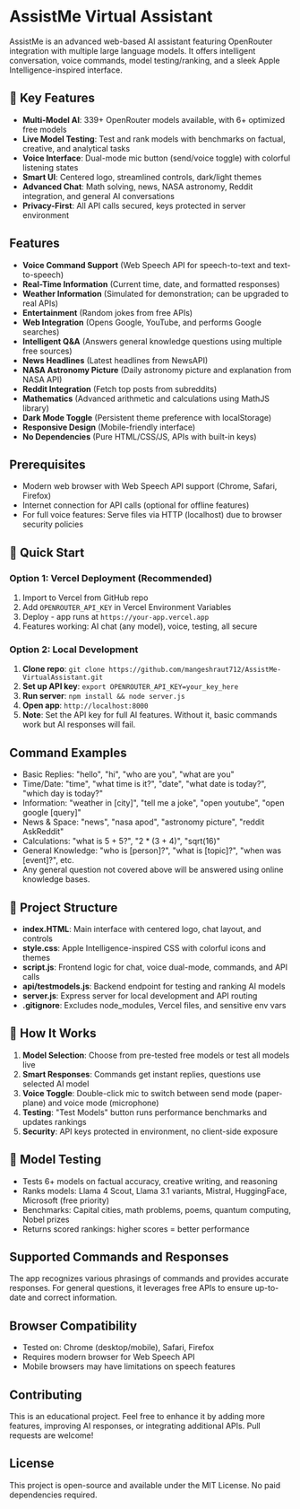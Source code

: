 # AssistMe Virtual Assistant

AssistMe is an advanced web-based AI assistant featuring OpenRouter integration with multiple large language models. It offers intelligent conversation, voice commands, model testing/ranking, and a sleek Apple Intelligence-inspired interface.

## 🚀 Key Features
- **Multi-Model AI**: 339+ OpenRouter models available, with 6+ optimized free models
- **Live Model Testing**: Test and rank models with benchmarks on factual, creative, and analytical tasks
- **Voice Interface**: Dual-mode mic button (send/voice toggle) with colorful listening states
- **Smart UI**: Centered logo, streamlined controls, dark/light themes
- **Advanced Chat**: Math solving, news, NASA astronomy, Reddit integration, and general AI conversations
- **Privacy-First**: All API calls secured, keys protected in server environment

## Features
- **Voice Command Support** (Web Speech API for speech-to-text and text-to-speech)
- **Real-Time Information** (Current time, date, and formatted responses)
- **Weather Information** (Simulated for demonstration; can be upgraded to real APIs)
- **Entertainment** (Random jokes from free APIs)
- **Web Integration** (Opens Google, YouTube, and performs Google searches)
- **Intelligent Q&A** (Answers general knowledge questions using multiple free sources)
- **News Headlines** (Latest headlines from NewsAPI)
- **NASA Astronomy Picture** (Daily astronomy picture and explanation from NASA API)
- **Reddit Integration** (Fetch top posts from subreddits)
- **Mathematics** (Advanced arithmetic and calculations using MathJS library)
- **Dark Mode Toggle** (Persistent theme preference with localStorage)
- **Responsive Design** (Mobile-friendly interface)
- **No Dependencies** (Pure HTML/CSS/JS, APIs with built-in keys)

## Prerequisites
- Modern web browser with Web Speech API support (Chrome, Safari, Firefox)
- Internet connection for API calls (optional for offline features)
- For full voice features: Serve files via HTTP (localhost) due to browser security policies

## 🚀 Quick Start

### Option 1: Vercel Deployment (Recommended)
1. Import to Vercel from GitHub repo
2. Add `OPENROUTER_API_KEY` in Vercel Environment Variables
3. Deploy - app runs at `https://your-app.vercel.app`
4. Features working: AI chat (any model), voice, testing, all secure

### Option 2: Local Development
1. **Clone repo**: `git clone https://github.com/mangeshraut712/AssistMe-VirtualAssistant.git`
2. **Set up API key**: `export OPENROUTER_API_KEY=your_key_here`
3. **Run server**: `npm install && node server.js`
4. **Open app**: `http://localhost:8000`
5. **Note**: Set the API key for full AI features. Without it, basic commands work but AI responses will fail.

## Command Examples
- Basic Replies: "hello", "hi", "who are you", "what are you"
- Time/Date: "time", "what time is it?", "date", "what date is today?", "which day is today?"
- Information: "weather in [city]", "tell me a joke", "open youtube", "open google [query]"
- News & Space: "news", "nasa apod", "astronomy picture", "reddit AskReddit"
- Calculations: "what is 5 + 5?", "2 * (3 + 4)", "sqrt(16)"
- General Knowledge: "who is [person]?", "what is [topic]?", "when was [event]?", etc.
- Any general question not covered above will be answered using online knowledge bases.

## 📂 Project Structure
- **index.HTML**: Main interface with centered logo, chat layout, and controls
- **style.css**: Apple Intelligence-inspired CSS with colorful icons and themes
- **script.js**: Frontend logic for chat, voice dual-mode, commands, and API calls
- **api/testmodels.js**: Backend endpoint for testing and ranking AI models
- **server.js**: Express server for local development and API routing
- **.gitignore**: Excludes node_modules, Vercel files, and sensitive env vars

## 🎯 How It Works
1. **Model Selection**: Choose from pre-tested free models or test all models live
2. **Smart Responses**: Commands get instant replies, questions use selected AI model
3. **Voice Toggle**: Double-click mic to switch between send mode (paper-plane) and voice mode (microphone)
4. **Testing**: "Test Models" button runs performance benchmarks and updates rankings
5. **Security**: API keys protected in environment, no client-side exposure

## 🤖 Model Testing
- Tests 6+ models on factual accuracy, creative writing, and reasoning
- Ranks models: Llama 4 Scout, Llama 3.1 variants, Mistral, HuggingFace, Microsoft (free priority)
- Benchmarks: Capital cities, math problems, poems, quantum computing, Nobel prizes
- Returns scored rankings: higher scores = better performance

## Supported Commands and Responses
The app recognizes various phrasings of commands and provides accurate responses. For general questions, it leverages free APIs to ensure up-to-date and correct information.

## Browser Compatibility
- Tested on: Chrome (desktop/mobile), Safari, Firefox
- Requires modern browser for Web Speech API
- Mobile browsers may have limitations on speech features

## Contributing
This is an educational project. Feel free to enhance it by adding more features, improving AI responses, or integrating additional APIs. Pull requests are welcome!

## License
This project is open-source and available under the MIT License. No paid dependencies required.
